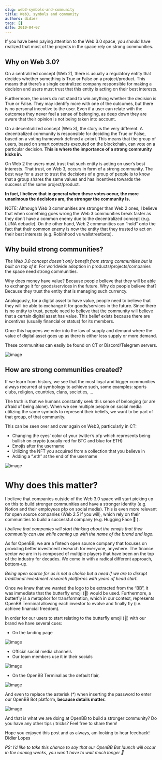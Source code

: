 ```yaml
---
slug: web3-symbols-and-community
title: Web3, symbols and community
authors: didier
tags: []
date: 2010-04-07
---
```


If you have been paying attention to the Web 3.0 space, you should have realized that most of the projects in the space rely on strong communities.

## Why on Web 3.0?

On a centralized concept (Web 2), there is usually a regulatory entity that decides whether something is True or False on a project/product. This means that there’s a single centralized company responsible for making a decision and users must trust that this entity is acting on their best interests.

Furthermore, the users do not stand to win anything whether the decision is True or False. They may identify more with one of the outcomes, but there is no personal incentive to the user. Even if a user can relate with the outcomes they never feel a sense of belonging, as deep down they are aware that their opinion is not being taken into account.

On a decentralized concept (Web 3), the story is the very different. A decentralized community is responsible for deciding the True or False, based on a voting framework defined a-priori. This means that the group of users, based on smart contracts executed on the blockchain, can vote on a particular decision. **This is where the importance of a strong community kicks in.**

On Web 2 the users must trust that such entity is acting on user’s best interests. That trust, on Web 3, occurs in form of a strong community. The best way for a user to trust the decisions of a group of people is to know that a group shares the same values and has incentives towards the success of the same project/product.

**In fact, I believe that in general when these votes occur, the more unanimous the decisions are, the stronger the community is.**

NOTE: Although Web 3 communities are stronger than Web 2 ones, I believe that when something goes wrong the Web 3 communities break faster as they don’t have a common enemy due to the decentralized concept (e.g. LUNA debacle). On the other hand, Web 2 communities can “hold” onto the fact that their common enemy is now the entity that they trusted to act on their best interests (e.g. Robinhood vs wallstreetbets).

## Why build strong communities?

_The Web 3.0 concept doesn’t only benefit from strong communities but is built on top of it._ For worldwide adoption in products/projects/companies the space need strong communities.

Why does money have value? Because people believe that they will be able to exchange it for goods/services in the future. Why do people believe that? Because they trust the entity that is managing such currency.

Analogously, for a digital asset to have value, people need to believe that they will be able to exchange it for goods/services in the future. Since there is no entity to trust, people need to believe that the community will believe that a certain digital asset has value. This belief exists because there are incentives (usually financial or status) for its members.

Once this happens we enter into the law of supply and demand where the value of digital asset goes up as there is either less supply or more demand.

These communities can easily be found on CT or Discord/Telegram servers.

![image](https://github.com/Meg1211/my-website/assets/88618738/10b469e9-60ba-4458-b5b9-853cbffa5680)

## How are strong communities created?

If we learn from history, we see that the most loyal and bigger communities always recurred at symbology to achieve such, some examples: sports clubs, religion, countries, clans, societies, …

The truth is that we humans constantly seek this sense of belonging (or are afraid of being alone). When we see multiple people on social media utilizing the same symbols to represent their beliefs, we want to be part of that group, of that community.

This can be seen over and over again on Web3, particularly in CT:

- Changing the eyes’ color of your twitter’s pfp which represents being bullish on crypto (usually red for BTC and blue for ETH)
- Emojis after the username
- Utilizing the NFT you acquired from a collection that you believe in
- Adding a “.eth” at the end of the username

![image](https://github.com/Meg1211/my-website/assets/88618738/360569e7-4168-40ac-add3-096000691e87)

# Why does this matter?

I believe that companies outside of the Web 3.0 space will start picking up on this to build stronger communities and have a stronger identity (e.g. Notion and their employees pfp on social media). This is even more relevant for open source companies (Web 2.5 if you will), which rely on their communities to build a successful company (e.g. Hugging Face 🤗 ).

_I believe that companies will start thinking about the emojis that their community can use while coming up with the name of the brand and logo._

As for OpenBB, we are a fintech open source company that focuses on providing better investment research for everyone, anywhere. The finance sector we are in is composed of multiple players that have been on the top of the industry for decades. We come in with a radical different approach, bottom-up.

_Being open source for us is not a choice but a need if we are to disrupt traditional investment research platforms with years of head start._

Once we knew that we wanted the logo to be extracted from the “BB”, it was immediate that the butterfly emoji (🦋) would be used. Furthermore, a butterfly is a metaphor for transformation, which in our context, represents OpenBB Terminal allowing each investor to evolve and finally fly (i.e. achieve financial freedom).

In order for our users to start relating to the butterfly emoji (🦋) with our brand we have several cues:

- On the landing page

![image](https://github.com/Meg1211/my-website/assets/88618738/d491e338-8570-4a86-a8a6-48ac95264121)

- Official social media channels
- Our team members use it in their socials

![image](https://github.com/Meg1211/my-website/assets/88618738/cbfca912-0c96-40f5-b8f6-3c1e9645ee82)

- On the OpenBB Terminal as the default flair,

![image](https://github.com/Meg1211/my-website/assets/88618738/7d8dcf03-c340-4b35-8255-920b75daac71)

And even to replace the asterisk (*) when inserting the password to enter our OpenBB Bot platform, **because details matter.**

![image](https://github.com/Meg1211/my-website/assets/88618738/b6088f2a-5ec2-42f8-adef-e4dcf1e6e812)

And that is what we are doing at OpenBB to build a stronger community? Do you have any other tips / tricks? Feel free to share them!

Hope you enjoyed this post and as always, am looking to hear feedback!
Didier Lopes

_PS: I’d like to take this chance to say that our OpenBB Bot launch will occur in the coming weeks, you won’t have to wait much longer 🦋_
